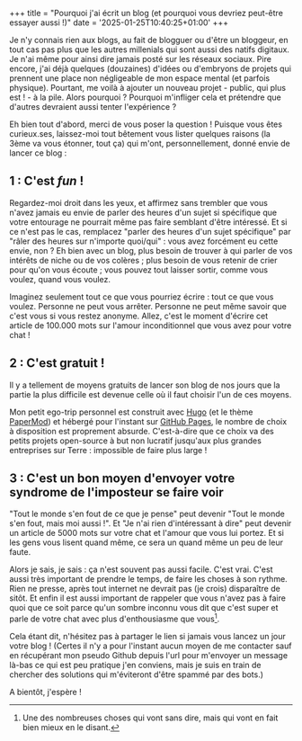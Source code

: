 +++
title = "Pourquoi j'ai écrit un blog (et pourquoi vous devriez peut-être essayer aussi !)"
date = '2025-01-25T10:40:25+01:00'
+++

Je n'y connais rien aux blogs, au fait de blogguer ou d'être un bloggeur, en tout cas pas plus que les autres millenials qui sont aussi des natifs digitaux. Je n'ai même pour ainsi dire jamais posté sur les réseaux sociaux. Pire encore, j'ai déjà quelques (douzaines) d'idées ou d'embryons de projets qui prennent une place non négligeable de mon espace mental (et parfois physique). Pourtant, me voilà à ajouter un nouveau projet - public, qui plus est ! - à la pile. Alors pourquoi ? Pourquoi m'infliger cela et prétendre que d'autres devraient aussi tenter l'expérience ?

Eh bien tout d'abord, merci de vous poser la question ! Puisque vous êtes curieux.ses, laissez-moi tout bêtement vous lister quelques raisons (la 3ème va vous étonner, tout ça) qui m'ont, personnellement, donné envie de lancer ce blog :

## 1 : C'est *fun* !

Regardez-moi droit dans les yeux, et affirmez sans trembler que vous n'avez jamais eu envie de parler des heures d'un sujet si spécifique que votre entourage ne pourrait même pas faire semblant d'être intéressé. Et si ce n'est pas le cas, remplacez "parler des heures d'un sujet spécifique" par "râler des heures sur n'importe quoi/qui" : vous avez forcément eu cette envie, non ? Eh bien avec un blog, plus besoin de trouver à qui parler de vos intérêts de niche ou de vos colères ; plus besoin de vous retenir de crier pour qu'on vous écoute ; vous pouvez tout laisser sortir, comme vous voulez, quand vous voulez.

Imaginez seulement tout ce que vous pourriez écrire : tout ce que vous voulez. Personne ne peut vous arrêter. Personne ne peut même savoir que c'est vous si vous restez anonyme. Allez, c'est le moment d'écrire cet article de 100.000 mots sur l'amour inconditionnel que vous avez pour votre chat !

## 2 : C'est gratuit !

Il y a tellement de moyens gratuits de lancer son blog de nos jours que la partie la plus difficile est devenue celle où il faut choisir l'un de ces moyens.

Mon petit ego-trip personnel est construit avec [Hugo](https://gohugo.io) (et le thème [PaperMod](https://github.com/adityatelange/hugo-PaperMod)) et hébergé pour l'instant sur [GitHub Pages](https://pages.github.com/), le nombre de choix à disposition est proprement absurde. C'est-à-dire que ce choix va des petits projets open-source à but non lucratif jusqu'aux plus grandes entreprises sur Terre : impossible de faire plus large !

## 3 : C'est un bon moyen d'envoyer votre syndrome de l'imposteur se faire voir

"Tout le monde s'en fout de ce que je pense" peut devenir "Tout le monde s'en fout, mais moi aussi !". Et "Je n'ai rien d'intéressant à dire" peut devenir un article de 5000 mots sur votre chat et l'amour que vous lui portez. Et si les gens vous lisent quand même, ce sera un quand même un peu de leur faute.

Alors je sais, je sais : ça n'est souvent pas aussi facile. C'est vrai. C'est aussi très important de prendre le temps, de faire les choses à son rythme. Rien ne presse, après tout internet ne devrait pas (je crois) disparaître de sitôt. Et enfin il est aussi important de rappeler que vous n'avez pas à faire quoi que ce soit parce qu'un sombre inconnu vous dit que c'est super et parle de votre chat avec plus d'enthousiasme que vous[^aspiration].

Cela étant dit, n'hésitez pas à partager le lien si jamais vous lancez un jour votre blog ! (Certes il n'y a pour l'instant aucun moyen de me contacter sauf en récupérant mon pseudo Github depuis l'url pour m'envoyer un message là-bas ce qui est peu pratique j'en conviens, mais je suis en train de chercher des solutions qui m'éviteront d'être spammé par des bots.) 

A bientôt, j'espère !

[^aspiration]: Une des nombreuses choses qui vont sans dire, mais qui vont en fait bien mieux en le disant.